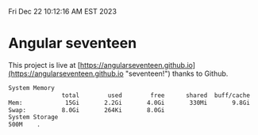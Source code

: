 Fri Dec 22 10:12:16 AM EST 2023

# Angular seventeen


This project is live at [https://angularseventeen.github.io](https://angularseventeen.github.io "seventeen!") thanks to Github.

```bash
System Memory
               total        used        free      shared  buff/cache   available
Mem:            15Gi       2.2Gi       4.0Gi       330Mi       9.8Gi        13Gi
Swap:          8.0Gi       264Ki       8.0Gi
System Storage
500M	.
```
